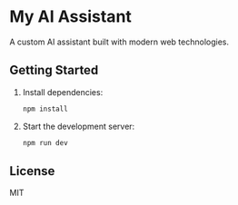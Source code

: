 # My AI Assistant

A custom AI assistant built with modern web technologies.

## Getting Started

1. Install dependencies:
   ```bash
   npm install
   ```

2. Start the development server:
   ```bash
   npm run dev
   ```

## License

MIT
